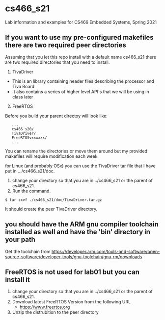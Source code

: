 # cs466_s21
Lab information and examples for CS466 Embedded Systems, Spring 2021

## If you want to use my pre-configured makefiles there are two required peer directories
Assuming that you let this repo install with a default name cs466_s21 there are two required directories that you need to install.
1. TivaDriver 
  * This is an library containing header files describing the processor and Tiva Board
  * It also contains a series of higher level API's that we will be using in class later
2. FreeRTOS

Before you build your parent directoy will look like:
```
   ...
   cs466_s20/
   TivaDriver/
   FreeRTOSvxxxxxx/
   ...
```
You can rename the directories or move them around but my provided makefiles will require modification each week.

for Linux (and probably OSx) you can use the TivaDriver tar file that I have put in .../cs466_s21/doc.

1. change your directory so that you are in ../cs466_s21 or the parent of cs466_s21.
2. Run the command.
```
$ tar zxvf ./cs466_s21/doc/TivaDriver.tar.gz
```
It should create the peer TivaDriver directory.

## you should have the ARM gnu compiler toolchain installed as well and have the 'bin' directory in your path
Get the toolchain from https://developer.arm.com/tools-and-software/open-source-software/developer-tools/gnu-toolchain/gnu-rm/downloads

## FreeRTOS is not used for lab01 but you can install it

1. change your directory so that you are in ../cs466_s21 or the parent of cs466_s21.
2. Download latest FreeRTOS Version from the following URL
   * https://www.freertos.org
3. Unzip the distrubition to the peer directory
```
```

